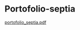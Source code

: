 # Portofolio-septia
[portofolio_septia.pdf](https://github.com/user-attachments/files/19624720/portofolio_septia.pdf)
